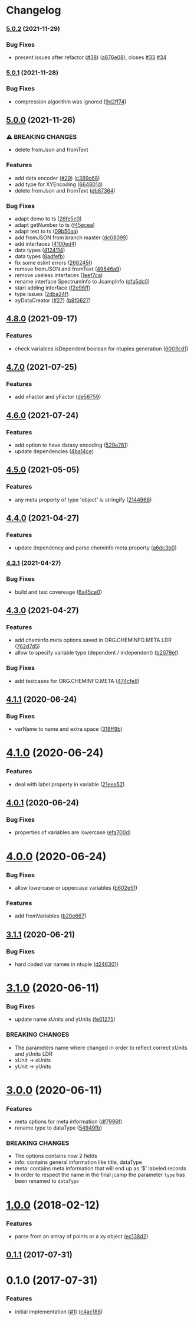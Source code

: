 # Changelog

### [5.0.2](https://www.github.com/cheminfo/convert-to-jcamp/compare/v5.0.1...v5.0.2) (2021-11-29)


### Bug Fixes

* present issues after refactor ([#38](https://www.github.com/cheminfo/convert-to-jcamp/issues/38)) ([a876e08](https://www.github.com/cheminfo/convert-to-jcamp/commit/a876e080bd3c580d8a8c5685fe360dc040c925bc)), closes [#33](https://www.github.com/cheminfo/convert-to-jcamp/issues/33) [#34](https://www.github.com/cheminfo/convert-to-jcamp/issues/34)

### [5.0.1](https://www.github.com/cheminfo/convert-to-jcamp/compare/v5.0.0...v5.0.1) (2021-11-28)


### Bug Fixes

* compression algorithm was ignored ([9d2ff74](https://www.github.com/cheminfo/convert-to-jcamp/commit/9d2ff74dc582135cee226bce49f52ec52700217c))

## [5.0.0](https://www.github.com/cheminfo/convert-to-jcamp/compare/v4.8.0...v5.0.0) (2021-11-26)


### ⚠ BREAKING CHANGES

* delete fromJson and fromText

### Features

* add data encoder ([#29](https://www.github.com/cheminfo/convert-to-jcamp/issues/29)) ([c389c68](https://www.github.com/cheminfo/convert-to-jcamp/commit/c389c68b8958f0ca9cb377c3aafbafd9e0747cd8))
* add type for XYEncoding ([664801d](https://www.github.com/cheminfo/convert-to-jcamp/commit/664801ddaa0445c40f10932683292bfc02b300c7))
* delete fromJson and fromText ([db87364](https://www.github.com/cheminfo/convert-to-jcamp/commit/db873644d1a56395e9e59cb5f038015d414b67a2))


### Bug Fixes

* adapt demo to ts ([26fe5c0](https://www.github.com/cheminfo/convert-to-jcamp/commit/26fe5c04b07dea83b85f90336a2be5b88092d5a8))
* adapt getNumber to ts ([f45ecea](https://www.github.com/cheminfo/convert-to-jcamp/commit/f45ecea493b83becd42b11ddfdfc2b89c2b51360))
* adapt test to ts ([09b50aa](https://www.github.com/cheminfo/convert-to-jcamp/commit/09b50aa0eb326bd1380523959294eeb921985a61))
* add fromJSON from branch master ([dc08099](https://www.github.com/cheminfo/convert-to-jcamp/commit/dc08099d61b99bee0843768aa8186c110e39926f))
* add interfaces ([4100ed4](https://www.github.com/cheminfo/convert-to-jcamp/commit/4100ed479b26815bb0407b10fd7c81b6eb9eadc9))
* data types ([4124114](https://www.github.com/cheminfo/convert-to-jcamp/commit/4124114c3b186ed534012a9a267af4b927d590a5))
* data types ([8adfefb](https://www.github.com/cheminfo/convert-to-jcamp/commit/8adfefb14bc7e78aa2258807b820b2514298f26e))
* fix some eslint errors ([266245f](https://www.github.com/cheminfo/convert-to-jcamp/commit/266245f1c5fd93bd4c9a73c3857982577dfc7526))
* remove fromJSON and fromText ([49846a9](https://www.github.com/cheminfo/convert-to-jcamp/commit/49846a929433c64e2fab4404fbbc1d4f7bf62a0d))
* remove useless interfaces ([1eef7ca](https://www.github.com/cheminfo/convert-to-jcamp/commit/1eef7ca170ca62534052780acfc416514081cd5e))
* rename interface SpectrumInfo to JcampInfo ([dfa5dc0](https://www.github.com/cheminfo/convert-to-jcamp/commit/dfa5dc0853907a1d6aa830db1984d5fbe4c72276))
* start adding interface ([f2e96ff](https://www.github.com/cheminfo/convert-to-jcamp/commit/f2e96ffaa0e89b3b3bcb659ecaa85e61cfda9633))
* type issues ([2dba24f](https://www.github.com/cheminfo/convert-to-jcamp/commit/2dba24fa02390bffa0649981ab29b77e160120fc))
* xyDataCreator ([#27](https://www.github.com/cheminfo/convert-to-jcamp/issues/27)) ([b9f0627](https://www.github.com/cheminfo/convert-to-jcamp/commit/b9f0627a53bf5d437322814f9b1975cdd8d7263c))

## [4.8.0](https://www.github.com/cheminfo/convert-to-jcamp/compare/v4.7.0...v4.8.0) (2021-09-17)


### Features

* check variables.isDependent boolean for ntuples generation ([6003cd1](https://www.github.com/cheminfo/convert-to-jcamp/commit/6003cd1e2ee53fe81511187f506f404a824dc477))

## [4.7.0](https://www.github.com/cheminfo/convert-to-jcamp/compare/v4.6.0...v4.7.0) (2021-07-25)


### Features

* add xFactor and yFactor ([de58759](https://www.github.com/cheminfo/convert-to-jcamp/commit/de58759cb1b8436a22fa2251a5369779aef58415))

## [4.6.0](https://www.github.com/cheminfo/convert-to-jcamp/compare/v4.5.0...v4.6.0) (2021-07-24)


### Features

* add option to have dataxy encoding ([529e761](https://www.github.com/cheminfo/convert-to-jcamp/commit/529e76188cf53a84b9637a6aa6b2ddadd9885d99))
* update dependencies ([4ba14ce](https://www.github.com/cheminfo/convert-to-jcamp/commit/4ba14ce4f86f1b50e60570ca2690a64fd95c8258))

## [4.5.0](https://www.github.com/cheminfo/convert-to-jcamp/compare/v4.4.0...v4.5.0) (2021-05-05)

### Features

- any meta property of type 'object' is stringify ([2144966](https://www.github.com/cheminfo/convert-to-jcamp/commit/21449667827ed67c7fed7eac34ef80895b0a6e3a))

## [4.4.0](https://www.github.com/cheminfo/convert-to-jcamp/compare/v4.3.1...v4.4.0) (2021-04-27)

### Features

- update dependency and parse cheminfo meta property ([a6dc3b0](https://www.github.com/cheminfo/convert-to-jcamp/commit/a6dc3b030cf63a91ed267c179bd0f90bf6d24690))

### [4.3.1](https://www.github.com/cheminfo/convert-to-jcamp/compare/v4.3.0...v4.3.1) (2021-04-27)

### Bug Fixes

- build and test covereage ([6a45ce0](https://www.github.com/cheminfo/convert-to-jcamp/commit/6a45ce06fa51f7961413d95f1798f26cd1aeeda9))

## [4.3.0](https://github.com/cheminfo/convert-to-jcamp/compare/v4.1.1...v4.3.0) (2021-04-27)

### Features

- add cheminfo.meta options saved in ORG.CHEMINFO.META LDR ([762d7d5](https://github.com/cheminfo/convert-to-jcamp/commit/762d7d5655b375b4b6a21ae3536a058fa67f2047))
- allow to specify variable type (dependent / independent) ([b2079ef](https://github.com/cheminfo/convert-to-jcamp/commit/b2079ef1f9512bba7eee749f086f939986e5a26a))

### Bug Fixes

- add testcases for ORG.CHEMINFO.META ([474cfe8](https://github.com/cheminfo/convert-to-jcamp/commit/474cfe8ba58555e04e2191fb4cf8ade32ff31950))

## [4.1.1](https://github.com/cheminfo/convert-to-jcamp/compare/v4.1.0...v4.1.1) (2020-06-24)

### Bug Fixes

- varName to name and extra space ([318ff9b](https://github.com/cheminfo/convert-to-jcamp/commit/318ff9b0e143922db7d076f0bb56ec58acb26de2))

# [4.1.0](https://github.com/cheminfo/convert-to-jcamp/compare/v4.0.1...v4.1.0) (2020-06-24)

### Features

- deal with label property in variable ([21eea52](https://github.com/cheminfo/convert-to-jcamp/commit/21eea52537234dbc9b5c6401b303a19aaab7a9f9))

## [4.0.1](https://github.com/cheminfo/convert-to-jcamp/compare/v4.0.0...v4.0.1) (2020-06-24)

### Bug Fixes

- properties of variables are lowercase ([efa700d](https://github.com/cheminfo/convert-to-jcamp/commit/efa700d16dd8e64a59c09d6522014d9377e593e4))

# [4.0.0](https://github.com/cheminfo/convert-to-jcamp/compare/v3.1.1...v4.0.0) (2020-06-24)

### Bug Fixes

- allow lowercase or uppercase variables ([b602e51](https://github.com/cheminfo/convert-to-jcamp/commit/b602e51a3ceb967f0c6db8e9af89d7b19e13ad6c))

### Features

- add fromVariables ([b20e667](https://github.com/cheminfo/convert-to-jcamp/commit/b20e6678d1cde72c4c07cbcb42b9e651f827d62f))

## [3.1.1](https://github.com/cheminfo/convert-to-jcamp/compare/v3.1.0...v3.1.1) (2020-06-21)

### Bug Fixes

- hard coded var names in ntuple ([d246301](https://github.com/cheminfo/convert-to-jcamp/commit/d24630137c13fbc3b42aea07ab5004ed92430390))

# [3.1.0](https://github.com/cheminfo/convert-to-jcamp/compare/v3.0.0...v3.1.0) (2020-06-11)

### Bug Fixes

- update name xUnits and yUnits ([fe61275](https://github.com/cheminfo/convert-to-jcamp/commit/fe612753da6690137af0ea8a7da6591f72537170))

### BREAKING CHANGES

- The parameters name where changed in order to reflect correct
  xUnits and yUnits LDR
- xUnit -> xUnits
- yUnit -> yUnits

# [3.0.0](https://github.com/cheminfo/convert-to-jcamp/compare/v2.0.1...v3.0.0) (2020-06-11)

### Features

- meta options for meta information ([df7996f](https://github.com/cheminfo/convert-to-jcamp/commit/df7996fa9323e9b837fb7c0c2c4d1367855d27fd))
- rename type to dataType ([54949fb](https://github.com/cheminfo/convert-to-jcamp/commit/54949fbc028c37b02ad770bcf91bc278272efad8))

### BREAKING CHANGES

- The options contains now 2 fields
- info: contains general information like title, dataType
- meta: contains meta information that will end up as '$' labeled records
- In order to respect the name in the final jcamp the
  parameter `type` has been renamed to `dataType`

<a name="1.0.0"></a>

# [1.0.0](https://github.com/cheminfo/convert-to-jcamp/compare/v0.2.0...v1.0.0) (2018-02-12)

### Features

- parse from an arrray of points or a xy object ([ec138d2](https://github.com/cheminfo/convert-to-jcamp/commit/ec138d2))

<a name="0.1.1"></a>

## [0.1.1](https://github.com/cheminfo/convert-to-jcamp/compare/v0.1.0...v0.1.1) (2017-07-31)

<a name="0.1.0"></a>

# 0.1.0 (2017-07-31)

### Features

- initial implementation ([#1](https://github.com/cheminfo/convert-to-jcamp/issues/1)) ([c4ac188](https://github.com/cheminfo/convert-to-jcamp/commit/c4ac188))
